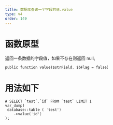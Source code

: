 ```yaml
---
title: 数据库查询一个字段的值.value
type: v4
order: 149
---
```


# 函数原型
返回一条数据的字段值，如果不存在则返回 null。
~~~
public function value($strField, $bFlag = false)
~~~

# 用法如下
~~~
# SELECT `test`.`id` FROM `test` LIMIT 1
var_dump(
 database::table ( 'test')
    ->value('id')
); 
~~~
